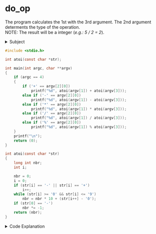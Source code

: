 # do_op

The program calculates the 1st with the 3rd argument. The 2nd argument determents the type of the operation.  
NOTE: The result will be a integer (_e.g.: 5 / 2 = 2_).

<details>
<summary>Subject</summary>

### Subject

    Assignment name  : do_op
    Expected files   : *.c, *.h
    Allowed functions: atoi, printf, write
    --------------------------------------------------------------------------------

    Write a program that takes three strings:

    - The first and the third one are representations of base-10 signed integers
      that fit in an int.
    - The second one is an arithmetic operator chosen from: + - \* / %

    The program must display the result of the requested arithmetic operation,
    followed by a newline. If the number of parameters is not 3, the program
    just displays a newline.

    You can assume the string have no mistakes or extraneous characters. Negative
    numbers, in input or output, will have one and only one leading '-'. The
    result of the operation fits in an int.

    Examples:

    $> ./do_op "123" "*" 456 | cat -e
    56088$
    $> ./do_op "9828" "/" 234 | cat -e
    42$
    $> ./do_op "1" "+" "-43" | cat -e
    -42$
    $> ./do_op | cat -e
    $

</details>

```c showLineNumbers
#include <stdio.h>

int atoi(const char *str);

int main(int argc, char **argv)
{
    if (argc == 4)
    {
        if ('+' == argv[2][0])
            printf("%d", atoi(argv[1]) + atoi(argv[3]));
        else if ('-' == argv[2][0])
            printf("%d", atoi(argv[1]) - atoi(argv[3]));
        else if ('*' == argv[2][0])
            printf("%d", atoi(argv[1]) * atoi(argv[3]));
        else if ('/' == argv[2][0])
            printf("%d", atoi(argv[1]) / atoi(argv[3]));
        else if ('%' == argv[2][0])
            printf("%d", atoi(argv[1]) % atoi(argv[3]));
    }
    printf("\n");
    return (0);
}

int atoi(const char *str)
{
    long int nbr;
    int i;

    nbr = 0;
    i = 0;
    if (str[i] == '-' || str[i] == '+')
        i++;
    while (str[i] >= '0' && str[i] <= '9')
        nbr = nbr * 10 + (str[i++] - '0');
    if (str[0] == '-')
        nbr *= -1;
    return (nbr);
}
```

<details>
<summary>Code Explanation</summary>

### Key Concepts

- **Arithmetic operations:** The program performs basic arithmetic operations such as addition, subtraction, multiplication, division, and modulo.
- **atoi function:** The program uses the atoi function to convert a string to an integer.

### Code Structure

#### The main function:

- **line 7:** Checks if the number of command-line arguments is equal to 4.
- **line 9-18:**
  - **line 9:** Checks the operator specified in the second argument.
  - **line 10:** Performs the corresponding arithmetic operation using the atoi function and prints the result of the arithmetic operation.

#### The atoi function:

Takes a string as input and converts it to an integer.
Handles negative numbers by checking if the first character is a minus sign.
Iterates through the string, converting each digit to its corresponding integer value and accumulating the result.
Multiplies the result by -1 if the number is negative.
Returns the converted integer.

</details>
